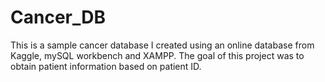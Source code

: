 # Cancer_DB
This is a sample cancer database I created using an online database from Kaggle, mySQL workbench  and XAMPP. The goal of this project was to obtain patient information based on patient ID. 
